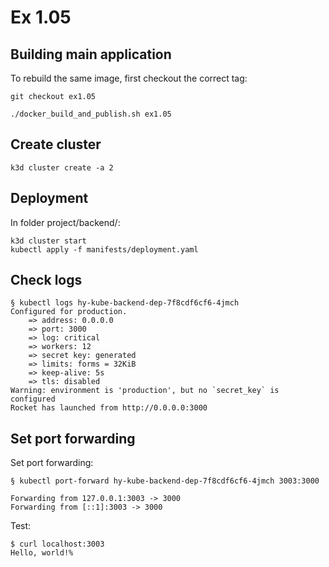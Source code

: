 # Ex 1.05

## Building main application

To rebuild the same image, first checkout the correct tag:

```
git checkout ex1.05
```

```
./docker_build_and_publish.sh ex1.05
```

## Create cluster

```
k3d cluster create -a 2
```

## Deployment

In folder project/backend/:

```
k3d cluster start
kubectl apply -f manifests/deployment.yaml
```

## Check logs

```
§ kubectl logs hy-kube-backend-dep-7f8cdf6cf6-4jmch 
Configured for production.
    => address: 0.0.0.0
    => port: 3000
    => log: critical
    => workers: 12
    => secret key: generated
    => limits: forms = 32KiB
    => keep-alive: 5s
    => tls: disabled
Warning: environment is 'production', but no `secret_key` is configured
Rocket has launched from http://0.0.0.0:3000

```

## Set port forwarding

Set port forwarding:

```
§ kubectl port-forward hy-kube-backend-dep-7f8cdf6cf6-4jmch 3003:3000

Forwarding from 127.0.0.1:3003 -> 3000
Forwarding from [::1]:3003 -> 3000
```

Test:

```
$ curl localhost:3003
Hello, world!%  
```